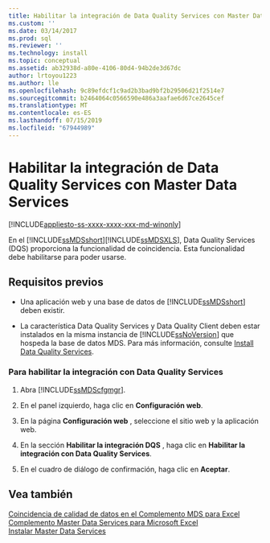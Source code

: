 ```yaml
---
title: Habilitar la integración de Data Quality Services con Master Data Services | Microsoft Docs
ms.custom: ''
ms.date: 03/14/2017
ms.prod: sql
ms.reviewer: ''
ms.technology: install
ms.topic: conceptual
ms.assetid: ab32938d-a80e-4106-80d4-94b2de3d67dc
author: lrtoyou1223
ms.author: lle
ms.openlocfilehash: 9c89efdcf1c9ad2b3bad9bf2b29506d21f2514e7
ms.sourcegitcommit: b2464064c0566590e486a3aafae6d67ce2645cef
ms.translationtype: MT
ms.contentlocale: es-ES
ms.lasthandoff: 07/15/2019
ms.locfileid: "67944989"
---
```

# <a name="enable-data-quality-services-integration-with-master-data-services"></a>Habilitar la integración de Data Quality Services con Master Data Services

[!INCLUDE[appliesto-ss-xxxx-xxxx-xxx-md-winonly](../../includes/appliesto-ss-xxxx-xxxx-xxx-md-winonly.md)]

  En el [!INCLUDE[ssMDSshort](../../includes/ssmdsshort-md.md)][!INCLUDE[ssMDSXLS](../../includes/ssmdsxls-md.md)], Data Quality Services (DQS) proporciona la funcionalidad de coincidencia. Esta funcionalidad debe habilitarse para poder usarse.  
  
## <a name="prerequisites"></a>Requisitos previos  
  
-   Una aplicación web y una base de datos de [!INCLUDE[ssMDSshort](../../includes/ssmdsshort-md.md)] deben existir.  
  
-   La característica Data Quality Services y Data Quality Client deben estar instalados en la misma instancia de [!INCLUDE[ssNoVersion](../../includes/ssnoversion-md.md)] que hospeda la base de datos MDS. Para más información, consulte [Install Data Quality Services](../../data-quality-services/install-windows/install-data-quality-services.md).  
  
### <a name="to-enable-data-quality-services-integration"></a>Para habilitar la integración con Data Quality Services  
  
1.  Abra [!INCLUDE[ssMDScfgmgr](../../includes/ssmdscfgmgr-md.md)].  
  
2.  En el panel izquierdo, haga clic en **Configuración web**.  
  
3.  En la página **Configuración web** , seleccione el sitio web y la aplicación web.  
  
4.  En la sección **Habilitar la integración DQS** , haga clic en **Habilitar la integración con Data Quality Services**.  
  
5.  En el cuadro de diálogo de confirmación, haga clic en **Aceptar**.  
  
## <a name="see-also"></a>Vea también  
 [Coincidencia de calidad de datos en el Complemento MDS para Excel](../../master-data-services/microsoft-excel-add-in/data-quality-matching-in-the-mds-add-in-for-excel.md)   
 [Complemento Master Data Services para Microsoft Excel](../../master-data-services/microsoft-excel-add-in/master-data-services-add-in-for-microsoft-excel.md)   
 [Instalar Master Data Services](../../master-data-services/install-windows/install-master-data-services.md)  
  
  
